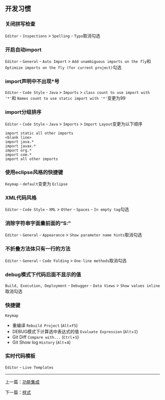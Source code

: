 ## 开发习惯

### 关闭拼写检查

`Editor` - `Inspections` > `Spelling` - `Typo`取消勾选

### 开启自动import

`Editor` - `General` - `Auto Import` > `Add unambiguous imports on the fly`和 `Optimize imports on the fly (for current project)`勾选

### import声明中不出现*号

`Editor` - `Code Style` - `Java` > `Imports` > `class count to use import with '*'`和 `Names count to use static import with '*'`变更为99

### import分组排序

`Editor` - `Code Style` - `Java` > `Imports` > `Import Layout`变更为以下顺序

	import static all other imports
	<blank line>
	import java.*
	import javax.*
	import org.*
	import com.*
	import all other imports

### 使用eclipse风格的快捷键

`Keymap` - `default`变更为 `Eclipse`

### XML代码风格

`Editor` - `Code Style` - `XML` > `Other` - `Spaces` - `In empty tag`勾选

### 消除字符串字面量前面的“S:”

`Editor` - `General` - `Appearance` > `Show parameter name hints`取消勾选

### 不折叠方法体只有一行的方法

`Editor` - `General` - `Code Folding` > `One-line methods`取消勾选

### debug模式下代码后面不显示的值

`Build, Execution, Deployment` - `Debugger` - `Data Views` > `Show values inline`取消勾选

### 快捷键

`Keymap`

- 重编译 `Rebuild Project` (`Alt`+`F5`)
- DEBUG模式下计算选中表达式的值 `Evaluate Expression` (`Alt`+`I`)
- Git Diff `Compare with...` (`Ctrl`+`S`)
- Git Show log `History` (`Alt`+`A`)

### 实时代码模板

`Editor` - `Live Templates`

---

上一篇：[功能集成](https://github.com/spldeolin/intellij-idea-config/blob/master/doc/%e5%8a%9f%e8%83%bd%e9%9b%86%e6%88%90.md)

下一篇：[样式](https://github.com/spldeolin/intellij-idea-config/blob/master/doc/%e6%a0%b7%e5%bc%8f.md)